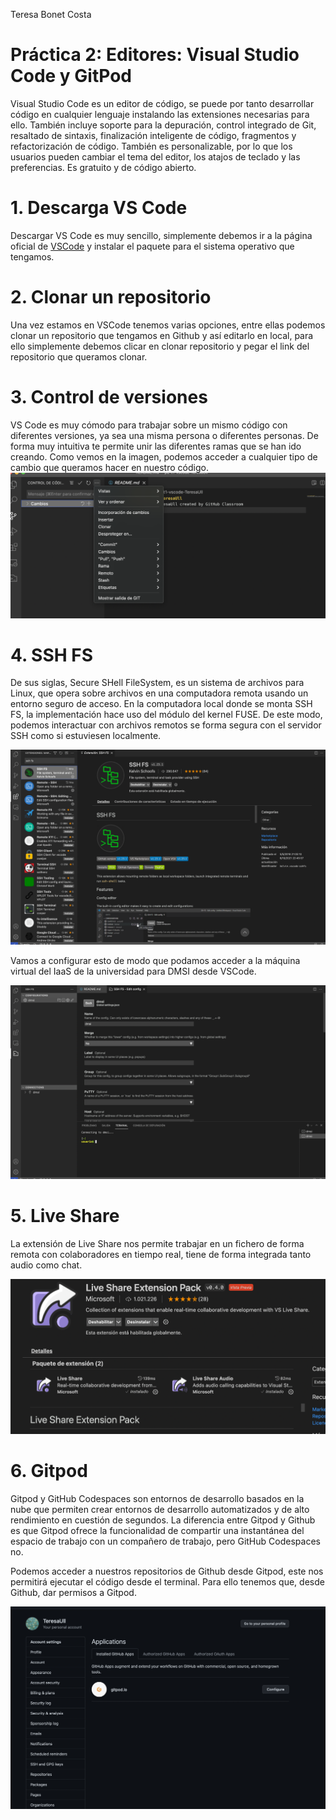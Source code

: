 Teresa Bonet Costa

# Práctica 2: Editores: Visual Studio Code y GitPod

Visual Studio Code es un editor de código, se puede por tanto desarrollar código en cualquier lenguaje instalando las extensiones necesarias para ello. También incluye soporte para la depuración, control integrado de Git, resaltado de sintaxis, finalización inteligente de código, fragmentos y refactorización de código. También es personalizable, por lo que los usuarios pueden cambiar el tema del editor, los atajos de teclado y las preferencias. Es gratuito y de código abierto.



# 1. Descarga VS Code

Descargar VS Code es muy sencillo, simplemente debemos ir a la página oficial de [VSCode](https://code.visualstudio.com/download) y instalar el paquete para el sistema operativo que tengamos.

# 2. Clonar un repositorio 

Una vez estamos en VSCode tenemos varias opciones, entre ellas podemos clonar un repositorio que tengamos en Github y así editarlo en local, para ello simplemente debemos clicar en clonar repositorio y pegar el link del repositorio que queramos clonar. 

# 3. Control de versiones

VS Code es muy cómodo para trabajar sobre un mismo código con diferentes versiones, ya sea una misma persona o diferentes personas. De forma muy intuitiva te permite unir las diferentes ramas que se han ido creando.
Como vemos en la imagen, podemos acceder a cualquier tipo de cambio que queramos hacer en nuestro código. 
![image](control_versiones.png)


# 4. SSH FS
De sus siglas, Secure SHell FileSystem, es un sistema de archivos para Linux, que opera sobre archivos en una computadora remota usando un entorno seguro de acceso. En la computadora local donde se monta SSH FS, la implementación hace uso del módulo del kernel FUSE. De este modo, podemos interactuar con archivos remotos se forma segura con el servidor SSH como si estuviesen localmente.

![image](sshfs.png)

Vamos a configurar esto de modo que podamos acceder a la máquina virtual del IaaS de la universidad para DMSI desde VSCode. 

![image](sshdmsi.png)

# 5. Live Share

La extensión de Live Share nos permite trabajar en un fichero de forma remota con colaboradores en tiempo real, tiene de forma integrada tanto audio como chat. 

![image](liveshare.png)

# 6. Gitpod

Gitpod y GitHub Codespaces son entornos de desarrollo basados en la nube que permiten crear entornos de desarrollo automatizados y de alto rendimiento en cuestión de segundos.
La diferencia entre Gitpod y Github es que Gitpod ofrece la funcionalidad de compartir una instantánea del espacio de trabajo con un compañero de trabajo, pero GitHub Codespaces no.

Podemos acceder a nuestros repositorios de Github desde Gitpod, este nos permitirá ejecutar el código desde el terminal. Para ello tenemos que, desde Github, dar permisos a Gitpod. 

![image](gitpodpermisos.png)